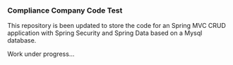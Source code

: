 ### Compliance Company Code Test

This repository is been updated to store the code for an Spring MVC CRUD application with Spring Security and Spring Data based on a Mysql database.

Work under progress...
